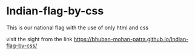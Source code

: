 # Indian-flag-by-css

This is our national flag with the use of only html and css

visit the sight from the link
https://bhuban-mohan-patra.github.io/Indian-flag-by-css/
